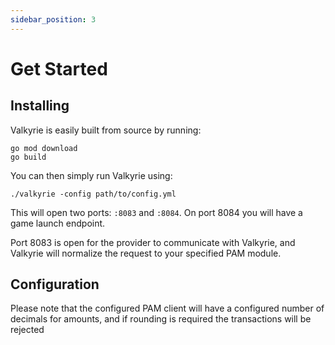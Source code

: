 ```yaml
---
sidebar_position: 3
---
```


# Get Started

## Installing

Valkyrie is easily built from source by running:

```shell
go mod download
go build
```

You can then simply run Valkyrie using:

```shell
./valkyrie -config path/to/config.yml
```
This will open two ports: `:8083` and `:8084`. On port 8084 you will have a game launch endpoint.

Port 8083 is open for the provider to communicate with Valkyrie, and Valkyrie will normalize the request to your specified PAM module.

## Configuration

Please note that the configured PAM client will have a configured number of decimals for amounts, and
if rounding is required the transactions will be rejected
